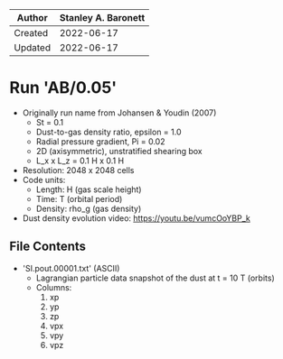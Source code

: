 |Author | Stanley A. Baronett|
|-------|--------------------|
|Created| 2022-06-17         |
|Updated| 2022-06-17         |

# Run 'AB/0.05'
  - Originally run name from Johansen & Youdin (2007)
    - St = 0.1
    - Dust-to-gas density ratio, epsilon = 1.0
    - Radial pressure gradient, Pi = 0.02
    - 2D (axisymmetric), unstratified shearing box
    - L_x x L_z = 0.1 H x 0.1 H
  - Resolution: 2048 x 2048 cells
  - Code units:
    - Length:  H     (gas scale height)
    - Time:    T     (orbital period)
    - Density: rho_g (gas density)
  - Dust density evolution video: https://youtu.be/vumcOoYBP_k

## File Contents
- 'SI.pout.00001.txt' (ASCII)
  - Lagrangian particle data snapshot of the dust at t = 10 T (orbits)
  - Columns:
    1. xp
    2. yp
    3. zp
    4. vpx
    5. vpy
    6. vpz
